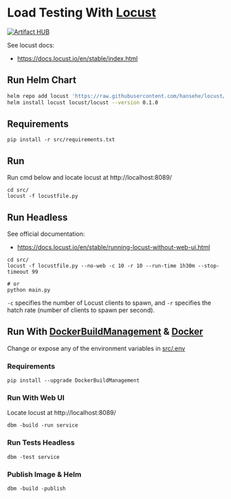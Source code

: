# Load Testing With [Locust](https://locust.io/)

[![Artifact HUB](https://img.shields.io/endpoint?url=https://artifacthub.io/badge/repository/locust)](https://artifacthub.io/packages/search?repo=locust)

See locust docs:
- https://docs.locust.io/en/stable/index.html

## Run Helm Chart
```bash
helm repo add locust 'https://raw.githubusercontent.com/hansehe/locust/master/helm/charts'
helm install locust locust/locust --version 0.1.0
```

## Requirements
```
pip install -r src/requirements.txt
```

## Run
Run cmd below and locate locust at http://localhost:8089/
```
cd src/
locust -f locustfile.py
```

## Run Headless 
See official documentation: 
- https://docs.locust.io/en/stable/running-locust-without-web-ui.html

```
cd src/
locust -f locustfile.py --no-web -c 10 -r 10 --run-time 1h30m --stop-timeout 99

# or
python main.py
```

`-c` specifies the number of Locust clients to spawn, and `-r` specifies the hatch rate (number of clients to spawn per second).

## Run With [DockerBuildManagement](https://github.com/DIPSAS/DockerBuildManagement) & [Docker](https://www.docker.com/)
Change or expose any of the environment variables in [src/.env](src/.env)

### Requirements
```
pip install --upgrade DockerBuildManagement
```

### Run With Web UI
Locate locust at http://localhost:8089/
```
dbm -build -run service
```

### Run Tests Headless
```
dbm -test service
```

### Publish Image & Helm
```
dbm -build -publish
```
